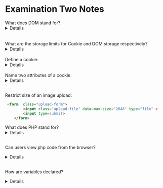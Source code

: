 # Examination Two Notes

<summary>
What does DOM stand for?
<details>
Document Object Model
</details><br>
<br>
What are the storage limits for Cookie and DOM storage respectively?
<details>
* Cookie: 4Kb<br>
* DOM: 50Mb
</details><br>
Define a cookie:
<details>
A cookie is stored on a user's computer as to remember information about the user.
<br>
They can be used for persistent logins or maybe caching user preferences.
</details><br>
Name two attributes of a cookie:
<details>
* Secure
* HTTPOnly
</details><br>
</summary>

Restrict size of an image upload:
```html
 <form  class="upload-form">
        <input class="upload-file" data-max-size="2048" type="file" >
        <input type=submit>
    </form>
```

<summary>
What does PHP stand for?
<details>
Hypertext Preprocessor!
</details><br>

Can users view php code from the browser?
<details>
No! Unlike js ; php is a prepocessor and everything is done on the servers side.
</details><br>

How are variables declared?
<details>
```php
	$num = 968;
```
</details><br>
</summary>


